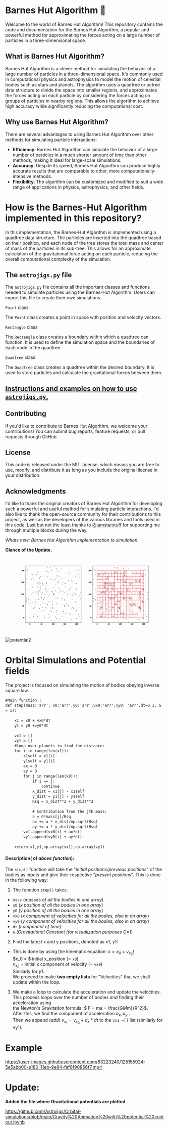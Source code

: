 
# Barnes Hut Algorithm 🤖
Welcome to the world of Barnes Hut Algorithm! This repository contains the code and documentation for the Barnes Hut Algorithm, a popular and powerful method for approximating the forces acting on a large number of particles in a three-dimensional space.

## What is Barnes Hut Algorithm?
Barnes Hut Algorithm is a clever method for simulating the behavior of a large number of particles in a three-dimensional space. It's commonly used in computational physics and astrophysics to model the motion of celestial bodies such as stars and planets. The algorithm uses a quadtree or octree data structure to divide the space into smaller regions, and approximates the forces acting on each particle by considering the forces acting on groups of particles in nearby regions. This allows the algorithm to achieve high accuracy while significantly reducing the computational cost.

## Why use Barnes Hut Algorithm?
There are several advantages to using Barnes Hut Algorithm over other methods for simulating particle interactions:

* **Efficiency**: Barnes Hut Algorithm can simulate the behavior of a large number of particles in a much shorter amount of time than other methods, making it ideal for large-scale simulations.
* **Accuracy**: Despite its speed, Barnes Hut Algorithm can produce highly accurate results that are comparable to other, more computationally-intensive methods.
* **Flexibility**: The algorithm can be customized and modified to suit a wide range of applications in physics, astrophysics, and other fields.

# How is the Barnes-Hut Algorithm implemented in this repository?
In this implementation, the Barnes-Hut Algorithm is implemented using a quadtree data structure. The particles are inserted into the quadtree based on their position, and each node of the tree stores the total mass and center of mass of the particles in its sub-tree. This allows for an approximate calculation of the gravitational force acting on each particle, reducing the overall computational complexity of the simulation.

## The `astrojigs.py` file
The `astrojigs.py` file contains all the important classes and functions needed to simulate particles using the Barnes-Hut Algorithm. Users can import this file to create their own simulations.

`Point` class

The `Point` class creates a point in space with position and velocity vectors.

`Rectangle` class

The `Rectangle` class creates a boundary within which a quadtree can function. It is used to define the simulation space and the boundaries of each node in the quadtree.

`Quadtree` class

The `Quadtree` class creates a quadtree within the desired boundary. It is used to store particles and calculate the gravitational forces between them.

## [Instructions and examples on how to use `astrojigs.py`.](https://github.com/Astrojigs/Orbital-simulations/blob/main/Examples/Using%20astrojigs%20file.ipynb)

## Contributing
If you'd like to contribute to Barnes Hut Algorithm, we welcome your contributions! You can submit bug reports, feature requests, or pull requests through GitHub.

## License
This code is released under the MIT License, which means you are free to use, modify, and distribute it as long as you include the original license in your distribution.

## Acknowledgments
I'd like to thank the original creators of Barnes Hut Algorithm for developing such a powerful and useful method for simulating particle interactions. I'd also like to thank the open-source community for their contributions to this project, as well as the developers of the various libraries and tools used in this code. Last but not the least thanks to [@iamstarstuff](https://github.com/iamstarstuff) for supporting me through multiple blocks during the way.

*Whats new: Barnes Hut Algorithm implementation to simulation.*

**Glance of the Update.**

![dual_display_quadtree](https://github.com/Astrojigs/Orbital-simulations/blob/main/Outputs/GIF/Barnes_hut_dual_gif.gif)

![potential2](https://user-images.githubusercontent.com/63223240/129400476-a19e9813-5a4c-4e5e-918f-af313ea31a9d.gif)




# Orbital Simulations and Potential fields
The project is focused on simulating the motion of bodies obeying inverse square law.




```
#Main function :
def step(mass:'arr', x0:'arr',y0:'arr',vx0:'arr',vy0: 'arr',dt=0.1, G = 1):

    x1 = x0 + vx0*dt
    y1 = y0 +vy0*dt

    vx1 = []
    vy1 = []
    #Loop over planets to find the distance:
    for i in range(len(x1)):
        x1self = x1[i]
        y1self = y1[i]
        ax = 0
        ay = 0
        for j in range(len(x0)):
            if i == j:
                continue
            x_dist = x1[j] - x1self
            y_dist = y1[j] - y1self
            Rsq = x_dist**2 + y_dist**2

            # Contribution from the jth mass:
            a = G*mass[j]/Rsq
            ax += a * x_dist/np.sqrt(Rsq)
            ay += a * y_dist/np.sqrt(Rsq)
        vx1.append(vx0[i] + ax*dt)
        vy1.append(vy0[i] + ay*dt)

    return x1,y1,np.array(vx1),np.array(vy1)
```
#### Description( of *above function*):

The `step()` function will take the "*initial positions/previous positions*" of the bodies as inputs and give their respective "*present positions*". This is done in the following way:
1) The function `step()` takes:
- `mass` (*masses of all the bodies in one array*)
- `x0` (*x position of all the bodies in one array*)
- `y0` (*y position of all the bodies in one array*)
- `vx0` (*x component of velocities for all the bodies, also in an array*)
- `vy0` (*y component of velocities for all the bodies, also in an array*)
- `dt` (*component of time*)
- `G` (*Gravitational Constant (for visualization purposes <u>G=1</u>*)

2) Find the latest x and y positions, denoted as x1, y1:
- This is done by using the kinematic equation: $x = x_0 + v_{x_0}t$ <br> $x_0 = $ initial x_position (= `x0`). <br>$v_{x_0}$ = initial x component of velocity (= `vx0`) <br> Similarly for *y1*. <br> We proceed to make **two empty lists** for "Velocities" that we shall update within the loop.

3) We make a loop to calculate the acceleration and update the velocities. This process loops over the number of bodies and finding their acceleration using <br>the Newton's Gravitation formula: $ F = ma = \frac{G*M*m}{R^2}$. <br> After this, we find the component of acceleration $a_x, a_y$ .<br> Then we append (*add*) $v_{x_1} = v_{x_0} + a_x*dt$ to the `vx1 =[]` list (similarly for vy1).




# Example

https://user-images.githubusercontent.com/63223240/125155924-5e5abb00-e180-11eb-9e84-faf8f90856f7.mp4


# Update:
**Added the file where Gravitational potentials are plotted**

https://github.com/Astrojigs/Orbital-simulations/blob/main/Gravity%20Animation%20with%20potential%20contour.ipynb
